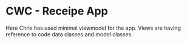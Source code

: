 # CWC - Receipe App

Here Chris has used minimal viewmodel for the app. Views are having reference to code data classes and model classes.
